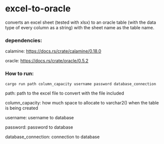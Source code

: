 # excel-to-oracle

converts an excel sheet (tested with xlsx) to an oracle table (with the data type of every column as a string) with the sheet name as the table name. 

### dependencies:

calamine: https://docs.rs/crate/calamine/0.18.0

oracle: https://docs.rs/crate/oracle/0.5.2

### How to run: 
```
cargo run path column_capacity username password database_connection
```
path: path to the excel file to convert with the file included

column_capacity: how much space to allocate to varchar2() when the table is being created

username: username to database

password: password to database

database_connection: connection to database
